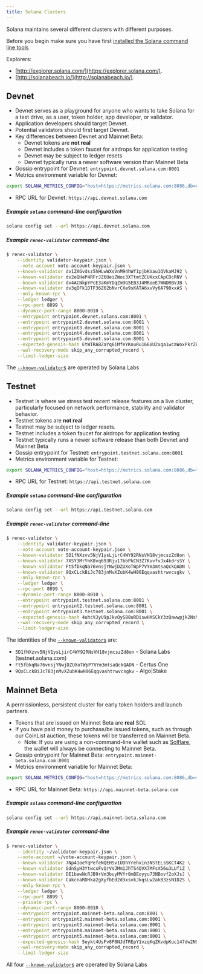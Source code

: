 ```yaml
---
title: Solana Clusters
---
```


Solana maintains several different clusters with different purposes.

Before you begin make sure you have first
[installed the Solana command line tools](cli/install-solana-cli-tools.md)

Explorers:

- [http://explorer.solana.com/](https://explorer.solana.com/).
- [http://solanabeach.io/](http://solanabeach.io/).

## Devnet

- Devnet serves as a playground for anyone who wants to take Solana for a
  test drive, as a user, token holder, app developer, or validator.
- Application developers should target Devnet.
- Potential validators should first target Devnet.
- Key differences between Devnet and Mainnet Beta:
  - Devnet tokens are **not real**
  - Devnet includes a token faucet for airdrops for application testing
  - Devnet may be subject to ledger resets
  - Devnet typically runs a newer software version than Mainnet Beta
- Gossip entrypoint for Devnet: `entrypoint.devnet.solana.com:8001`
- Metrics environment variable for Devnet:

```bash
export SOLANA_METRICS_CONFIG="host=https://metrics.solana.com:8086,db=devnet,u=scratch_writer,p=topsecret"
```

- RPC URL for Devnet: `https://api.devnet.solana.com`

##### Example `solana` command-line configuration

```bash
solana config set --url https://api.devnet.solana.com
```

##### Example `renec-validator` command-line

```bash
$ renec-validator \
    --identity validator-keypair.json \
    --vote-account vote-account-keypair.json \
    --known-validator dv1ZAGvdsz5hHLwWXsVnM94hWf1pjbKVau1QVkaMJ92 \
    --known-validator dv2eQHeP4RFrJZ6UeiZWoc3XTtmtZCUKxxCApCDcRNV \
    --known-validator dv4ACNkpYPcE3aKmYDqZm9G5EB3J4MRoeE7WNDRBVJB \
    --known-validator dv3qDFk1DTF36Z62bNvrCXe9sKATA6xvVy6A798xxAS \
    --only-known-rpc \
    --ledger ledger \
    --rpc-port 8899 \
    --dynamic-port-range 8000-8010 \
    --entrypoint entrypoint.devnet.solana.com:8001 \
    --entrypoint entrypoint2.devnet.solana.com:8001 \
    --entrypoint entrypoint3.devnet.solana.com:8001 \
    --entrypoint entrypoint4.devnet.solana.com:8001 \
    --entrypoint entrypoint5.devnet.solana.com:8001 \
    --expected-genesis-hash EtWTRABZaYq6iMfeYKouRu166VU2xqa1wcaWoxPkrZBG \
    --wal-recovery-mode skip_any_corrupted_record \
    --limit-ledger-size
```

The [`--known-validator`s](running-validator/validator-start.md#known-validators)
are operated by Solana Labs

## Testnet

- Testnet is where we stress test recent release features on a live
  cluster, particularly focused on network performance, stability and validator
  behavior.
- Testnet tokens are **not real**
- Testnet may be subject to ledger resets.
- Testnet includes a token faucet for airdrops for application testing
- Testnet typically runs a newer software release than both Devnet and
  Mainnet Beta
- Gossip entrypoint for Testnet: `entrypoint.testnet.solana.com:8001`
- Metrics environment variable for Testnet:

```bash
export SOLANA_METRICS_CONFIG="host=https://metrics.solana.com:8086,db=tds,u=testnet_write,p=c4fa841aa918bf8274e3e2a44d77568d9861b3ea"
```

- RPC URL for Testnet: `https://api.testnet.solana.com`

##### Example `solana` command-line configuration

```bash
solana config set --url https://api.testnet.solana.com
```

##### Example `renec-validator` command-line

```bash
$ renec-validator \
    --identity validator-keypair.json \
    --vote-account vote-account-keypair.json \
    --known-validator 5D1fNXzvv5NjV1ysLjirC4WY92RNsVH18vjmcszZd8on \
    --known-validator 7XSY3MrYnK8vq693Rju17bbPkCN3Z7KvvfvJx4kdrsSY \
    --known-validator Ft5fbkqNa76vnsjYNwjDZUXoTWpP7VYm3mtsaQckQADN \
    --known-validator 9QxCLckBiJc783jnMvXZubK4wH86Eqqvashtrwvcsgkv \
    --only-known-rpc \
    --ledger ledger \
    --rpc-port 8899 \
    --dynamic-port-range 8000-8010 \
    --entrypoint entrypoint.testnet.solana.com:8001 \
    --entrypoint entrypoint2.testnet.solana.com:8001 \
    --entrypoint entrypoint3.testnet.solana.com:8001 \
    --expected-genesis-hash 4uhcVJyU9pJkvQyS88uRDiswHXSCkY3zQawwpjk2NsNY \
    --wal-recovery-mode skip_any_corrupted_record \
    --limit-ledger-size
```

The identities of the
[`--known-validator`s](running-validator/validator-start.md#known-validators) are:

- `5D1fNXzvv5NjV1ysLjirC4WY92RNsVH18vjmcszZd8on` - Solana Labs (testnet.solana.com)
- `Ft5fbkqNa76vnsjYNwjDZUXoTWpP7VYm3mtsaQckQADN` - Certus One
- `9QxCLckBiJc783jnMvXZubK4wH86Eqqvashtrwvcsgkv` - Algo|Stake

## Mainnet Beta

A permissionless, persistent cluster for early token holders and launch partners.

- Tokens that are issued on Mainnet Beta are **real** SOL
- If you have paid money to purchase/be issued tokens, such as through our
  CoinList auction, these tokens will be transferred on Mainnet Beta.
  - Note: If you are using a non-command-line wallet such as
    [Solflare](wallet-guide/solflare.md),
    the wallet will always be connecting to Mainnet Beta.
- Gossip entrypoint for Mainnet Beta: `entrypoint.mainnet-beta.solana.com:8001`
- Metrics environment variable for Mainnet Beta:

```bash
export SOLANA_METRICS_CONFIG="host=https://metrics.solana.com:8086,db=mainnet-beta,u=mainnet-beta_write,p=password"
```

- RPC URL for Mainnet Beta: `https://api.mainnet-beta.solana.com`

##### Example `solana` command-line configuration

```bash
solana config set --url https://api.mainnet-beta.solana.com
```

##### Example `renec-validator` command-line

```bash
$ renec-validator \
    --identity ~/validator-keypair.json \
    --vote-account ~/vote-account-keypair.json \
    --known-validator 7Np41oeYqPefeNQEHSv1UDhYrehxin3NStELsSKCT4K2 \
    --known-validator GdnSyH3YtwcxFvQrVVJMm1JhTS4QVX7MFsX56uJLUfiZ \
    --known-validator DE1bawNcRJB9rVm3buyMVfr8mBEoyyu73NBovf2oXJsJ \
    --known-validator CakcnaRDHka2gXyfbEd2d3xsvkJkqsLw2akB3zsN1D2S \
    --only-known-rpc \
    --ledger ledger \
    --rpc-port 8899 \
    --private-rpc \
    --dynamic-port-range 8000-8010 \
    --entrypoint entrypoint.mainnet-beta.solana.com:8001 \
    --entrypoint entrypoint2.mainnet-beta.solana.com:8001 \
    --entrypoint entrypoint3.mainnet-beta.solana.com:8001 \
    --entrypoint entrypoint4.mainnet-beta.solana.com:8001 \
    --entrypoint entrypoint5.mainnet-beta.solana.com:8001 \
    --expected-genesis-hash 5eykt4UsFv8P8NJdTREpY1vzqKqZKvdpKuc147dw2N9d \
    --wal-recovery-mode skip_any_corrupted_record \
    --limit-ledger-size
```

All four [`--known-validator`s](running-validator/validator-start.md#known-validators)
are operated by Solana Labs
